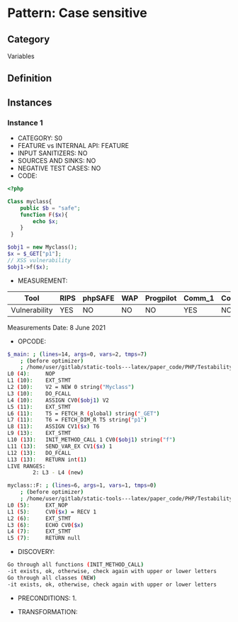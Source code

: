 # Pattern: Case sensitive

## Category

Variables

## Definition

## Instances

### Instance 1

- CATEGORY: S0
- FEATURE vs INTERNAL API: FEATURE
- INPUT SANITIZERS:  NO
- SOURCES AND SINKS: NO 
- NEGATIVE TEST CASES: NO
- CODE:

```php
<?php

Class myclass{
    public $b = "safe";
    funcTion F($x){
        echo $x;
    }
 }

$obj1 = new Myclass();
$x = $_GET["p1"];
// XSS vulnerability
$obj1->f($x);
```

- MEASUREMENT:

| Tool          | RIPS | phpSAFE | WAP  | Progpilot | Comm_1 | Comm_2 | Correct |
| ------------- | ---- | ------- | ---- | --------- | ------- | --------- | ------- |
| Vulnerability | YES  | NO      | NO   | NO        | YES     | NO        | YES     |
Measurements Date: 8 June 2021

- OPCODE:

```bash
$_main: ; (lines=14, args=0, vars=2, tmps=7)
    ; (before optimizer)
    ; /home/user/gitlab/static-tools---latex/paper_code/PHP/Testability_Patterns/77_case_sensitive/77_case_sensitive.php:1-13
L0 (4):     NOP
L1 (10):    EXT_STMT
L2 (10):    V2 = NEW 0 string("Myclass")
L3 (10):    DO_FCALL
L4 (10):    ASSIGN CV0($obj1) V2
L5 (11):    EXT_STMT
L6 (11):    T5 = FETCH_R (global) string("_GET")
L7 (11):    T6 = FETCH_DIM_R T5 string("p1")
L8 (11):    ASSIGN CV1($x) T6
L9 (13):    EXT_STMT
L10 (13):   INIT_METHOD_CALL 1 CV0($obj1) string("f")
L11 (13):   SEND_VAR_EX CV1($x) 1
L12 (13):   DO_FCALL
L13 (13):   RETURN int(1)
LIVE RANGES:
        2: L3 - L4 (new)

myclass::F: ; (lines=6, args=1, vars=1, tmps=0)
    ; (before optimizer)
    ; /home/user/gitlab/static-tools---latex/paper_code/PHP/Testability_Patterns/77_case_sensitive/77_case_sensitive.php:5-7
L0 (5):     EXT_NOP
L1 (5):     CV0($x) = RECV 1
L2 (6):     EXT_STMT
L3 (6):     ECHO CV0($x)
L4 (7):     EXT_STMT
L5 (7):     RETURN null
```

- DISCOVERY:

```bash
Go through all functions (INIT_METHOD_CALL)
-it exists, ok, otherwise, check again with upper or lower letters
Go through all classes (NEW)
-it exists, ok, otherwise, check again with upper or lower letters
```

- PRECONDITIONS:
   1.

- TRANSFORMATION: 

```

```

